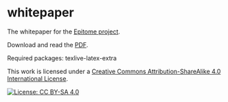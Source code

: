 # whitepaper

The whitepaper for the [Epitome project](https://github.com/TheDemocracyFoundation/epitome).

Download and read the [PDF](https://github.com/TheDemocracyFoundation/whitepaper/raw/master/epitome-whitepaper.pdf).

Required packages: texlive-latex-extra

This work is licensed under a [Creative Commons Attribution-ShareAlike 4.0 International License](http://creativecommons.org/licenses/by-sa/4.0/).

[![License: CC BY-SA 4.0](https://licensebuttons.net/l/by-sa/4.0/88x31.png)](https://creativecommons.org/licenses/by-sa/4.0/)

